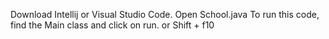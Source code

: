 Download Intellij or Visual Studio Code.
Open School.java
To run this code,  find the Main class and click on run.
or Shift + f10